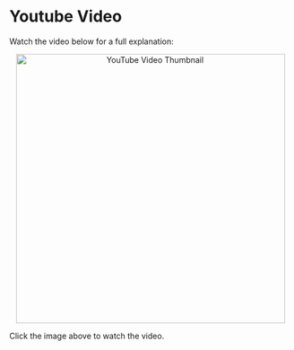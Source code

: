 # Youtube Video
Watch the video below for a full explanation:

<p align="center">
  <a href="https://www.youtube.com/watch?v=DdEe-TZrpU0" target="_blank">
    <img src="https://img.youtube.com/vi/DdEe-TZrpU0/0.jpg" alt="YouTube Video Thumbnail" width="480" />
  </a>
</p>

Click the image above to watch the video.

